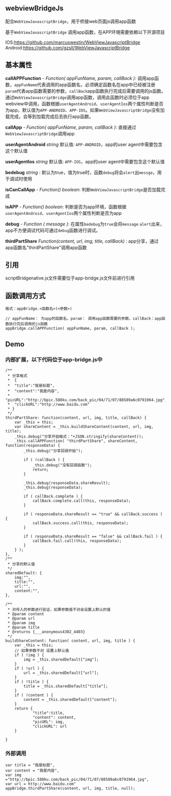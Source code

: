 ## webviewBridgeJs
配合`WebViewJavascriptBridge`，用于桥接web页面js调用app函数

基于`WebViewJavascriptBridge` 调用app函数，在APP环境需要依赖以下开源项目

IOS:https://github.com/marcuswestin/WebViewJavascriptBridge
Android:https://github.com/gzsll/WebViewJavascriptBridge

## 基本属性

**callAPPFunction** - _Function( appFunName, param, callBack )_: 调用app函数，`appFunName`代表调用的app函数名，必须确定函数名在app中已经被注册 `param`代表app函数需要的参数，`callBack`app函数执行完成后需要调用的js函数。通过`WebViewJavascriptBridge`调用app函数，调用此函数时必须位于app webview中调用，函数根据`userAgentAndroid`、`userAgentIos`两个属性判断是否为app，默认值为`APP-ANDROID`、`APP-IOS`。如果`WebViewJavascriptBridge`没有加载完成，会等到加载完成后去执行app函数。

**callApp** - _Function( appFunName, param, callBack )_: 直接通过`WebViewJavascriptBridge`调用app

**userAgentAndroid** _string_ 默认值: `APP-ANDROID`，app的user agent中需要包含这个默认值

**userAgentIos** _string_ 默认值: `APP-IOS`，app的user agent中需要包含这个默认值

**bedebug** _string_ : 默认为true，值为true时，函数`debug`将会`alert`出`messge`，用于调试时使用

**isCanCallApp** - _Function() boolean_: 判断`WebViewJavascriptBridge`是否加载完成

**isAPP** - _Function() boolean_: 判断是否为app环境，函数根据`userAgentAndroid`、`userAgentIos`两个属性判断是否为app

**debug** - _Function ( message )_: 在属性`bedebug`为`true`会将`message` `alert`出来，app不方便调试代码可通过`debug`函数进行调试。

**thirdPartShare** _Function(content, url, img, title, callBack)_ : app分享，通过 app函数名"thirdPartShare"调用app函数

## 引用

scriptBridgenative.js文件需要位于app-bridge.js文件前进行引用

## 函数调用方式
```
格式：appBridge.<函数名>(<参数>)

// appFunName： 为app的函数名，param： 调用app函数需要的参数，callBack：app函数执行完后调用的js函数
appBridge.callAPPFunction( appFunName, param, callBack );

```


## Demo 

### 内部扩展，以下代码位于app-bridge.js中
```
/**
 * 分享格式
 * 	{ 
 *  "title":"我是标题",
 *  "content":"我是内容",
 *  "picURL":"http://bpic.588ku.com/back_pic/04/71/07/88589a6c0791964.jpg",
 *  "clickURL":"http://www.baidu.com"
 * }
 */
thirdPartShare: function(content, url, img, title, callBack) {
	var _this = this;
	var shareContent = _this.buildShareContent(content, url, img, title);
	_this.debug("分享开始格式："+JSON.stringify(shareContent));
	_this.callAPPFunction( "thirdPartShare", shareContent, function(responseData) {
		_this.debug("分享回调开始");
		
		if ( !callBack ) {
			_this.debug("没有回调函数");
			return;
		}
		
		_this.debug(responseData.shareResult);
		_this.debug(responseData);
		
		if ( callBack.complete ) {
			callBack.complete.call(this, responseData);
		}
		
		if ( responseData.shareResult == "true" && callBack.success ) {
			callBack.success.call(this, responseData);
		}
		
		if ( responseData.shareResult == "false" && callBack.fail ) {
			callBack.fail.call(this, responseData);
		}
	} );
},
/**
 * 分享的默认值
 */
sharedDefault: {
	img:"",
	title:"",
	url:"",
	content:"",
},

/**
 * 对传入的参数进行验证，如果参数值不对会设置上默认的值
 * @param content
 * @param url
 * @param img
 * @param title
 * @returns {___anonymous4302_4403}
 */
buildShareContent: function( content, url, img, title ) {
	var _this = this;
	// 如果参数不对 设置上默认值
	if ( !img ) {
		img = _this.sharedDefault["img"];
	}
	if ( !url ) {
		url = _this.sharedDefault["url"];
	}
	if ( !title ) {
		title = _this.sharedDefault["title"];
	}
	if ( !content ) {
		content = _this.sharedDefault["content"];
	}
	return {
			"title":title,
			"content": content,
			"picURL": img,
			"clickURL": url
	}
	
}
```

### 外部调用
```
var title = "我是标题",
var content = "我是内容",
var img ="http://bpic.588ku.com/back_pic/04/71/07/88589a6c0791964.jpg",
var url = http://www.baidu.com"
appBridge.thirdPartShare(content, url, img, title, null);
```
